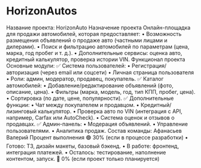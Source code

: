 # HorizonAutos
Название проекта: HorizonAuto
 Назначение проекта
Онлайн-площадка для продажи автомобилей, которая предоставляет:
    • Возможность размещения объявлений о продаже авто (частными лицами и дилерами).
    • Поиск и фильтрацию автомобилей по параметрам (цена, марка, год пробег и т. д.).
    • Дополнительные сервисы: оценка авто, кредитный калькулятор, проверка истории VIN.
Функционал проекта
Основные модули:
✅ Система пользователей:
    • Регистрация/авторизация (через email или соцсети)
    • Личная страница пользователя
    • Роли: админ, модератор, продавец, покупатель.
✅ Каталог автомобилей:
    • Добавление/редактирование объявлений (фото, описание, цена).
    • Фильтры (марка, модель, год, тип КПП, пробег, цена).
    • Сортировка (по дате, цене, популярности).
✅ Дополнительные функции:
    • Чат между покупателем и продавцом.
    • Кредитный/лизинговый калькулятор.
    • Проверка авто по VIN (интеграция с API, например, Carfax или AutoCheck).
    • Система оценок и отзывов о продавцах.
✅ Админ-панель:
    • Модерация объявлений.
    • Управление пользователями.
    • Аналитика продаж.
Состав команды:
Афанасьев Валерий
Процент выполнения
🟢 30% (если в процессе разработки)
    • Готово: ТЗ, дизайн макеты, базовый бэкенд.
    • В работе: фронтенд, интеграция платежей.
    • Осталось: тестирование, наполнение контентом, запуск.
🔴 0% (если проект только планируется)

